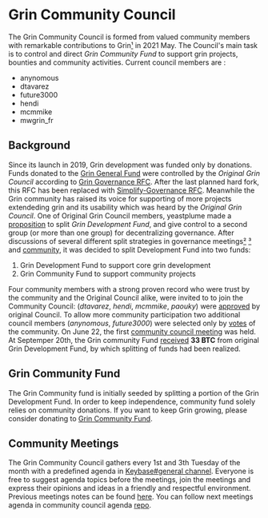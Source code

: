 # Grin Community Council

 

The Grin Community Council is formed from valued community members with remarkable contributions to Grin[¹](https://forum.grin.mw/t/call-for-grin-community-candidates-for-additional-fund-granting-control/8521/13) in 2021 May.
The Council's main task is to control and direct <i>Grin Community Fund </i> to support grin projects, bounties and community activities. Current council members are :


- anynomous
- dtavarez
- future3000
- hendi
- mcmmike
- mwgrin_fr


## Background

Since its launch in 2019, Grin development was funded only by donations. Funds donated to the [Grin General Fund](https://grin.mw/fund) were controlled by the _Original Grin Council_ according to [Grin Governance RFC](https://github.com/mimblewimble/grin-rfcs/blob/master/text/0002-grin-governance.md). After the last planned hard fork, this RFC has been replaced with [Simplify-Governance RFC](https://github.com/mimblewimble/grin-rfcs/blob/master/text/0016-simplify-governance.md). Meanwhile the Grin community has raised its voice for supporting of more projects extendeding grin and its usability which was heard by the _Original Grin Council_. One of Original Grin Council members, yeastplume made a [proposition](https://gist.github.com/yeastplume/5d1913c7dc40c40f409ffcfe8fa9b094) to split _Grin Development Fund_, and give control to a second group (or more than one group) for decentralizing governance. After discussions of several different split strategies in governance meetings[²](https://github.com/mimblewimble/grin-pm/blob/master/notes/20210216-meeting-governance.md) [³](https://github.com/newjack777/grin-pm/blob/master/notes/20210302-meeting-governance.md) and [community](https://forum.grin.mw/t/call-for-grin-community-candidates-for-additional-fund-granting-control/8521), it was decided to split Development Fund into two funds: 
1) Grin Development Fund to support core grin development  
2) Grin Community Fund to support community projects

Four community members with a strong proven record who were trust by the community and the Original Council alike, were invited to to join the Community Council: (_dtavarez_, _hendi_, _mcmmike_, _paouky_) were [approved](https://forum.grin.mw/t/call-for-grin-community-candidates-for-additional-fund-granting-control/8521/3?u=stakerv) by original Council. To allow more community participation two additional council members (_anynomous_, _future3000_) were selected only by [votes](https://forum.grin.mw/t/call-for-grin-community-candidates-for-additional-fund-granting-control/8521/13?u=stakerv) of the community. On June 22, the first [community council meeting](https://github.com/grincc/agenda/blob/main/notes/22-06-2021-council-meeting-notes.md) was held. At Septemper 20th, the Grin community Fund [received](https://forum.grin.mw/t/grin-community-council-cc-received-funds-of-33-btc-lets-get-to-work/9247) __33 BTC__ from original Grin Development Fund, by which splitting of funds had been realized. 


## Grin Community Fund

The Grin Community fund is initially seeded by splitting a portion of the Grin Development Fund. In order to keep independence, community fund solely relies on community donations. If you want to keep Grin growing, please consider donating to [Grin Community Fund](https://github.com/grincc/finance/blob/main/addresses.md). 


## Community Meetings

The Grin Community Council gathers every 1st and 3th Tuesday of the month  with a predefined agenda in [Keybase#general channel](https://keybase.io/team/grincoin). Everyone is free to suggest agenda topics before the meetings, join the meetings and express their opinions and ideas in a friendly and respectful environment. Previous meetings notes can be found [here](https://github.com/grincc/agenda/tree/main/notes). You can follow next meetings agenda in community council agenda [repo](https://github.com/grincc/agenda/issues).

